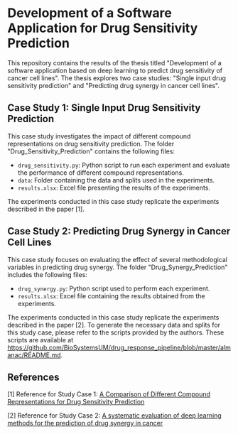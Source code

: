 # Development of a Software Application for Drug Sensitivity Prediction

This repository contains the results of the thesis titled "Development of a software application based on deep learning to predict drug sensitivity of cancer cell lines". The thesis explores two case studies: "Single input drug sensitivity prediction" and "Predicting drug synergy in cancer cell lines".

## Case Study 1: Single Input Drug Sensitivity Prediction

This case study investigates the impact of different compound representations on drug sensitivity prediction. The folder "Drug_Sensitivity_Prediction" contains the following files:

- `drug_sensitivity.py`: Python script to run each experiment and evaluate the performance of different compound representations.
- `data`: Folder containing the data and splits used in the experiments.
- `results.xlsx`: Excel file presenting the results of the experiments.

The experiments conducted in this case study replicate the experiments described in the paper [1].

## Case Study 2: Predicting Drug Synergy in Cancer Cell Lines

This case study focuses on evaluating the effect of several methodological variables in predicting drug synergy. The folder "Drug_Synergy_Prediction" includes the following files:

- `drug_synergy.py`: Python script used to perform each experiment.
- `results.xlsx`: Excel file containing the results obtained from the experiments.

The experiments conducted in this case study replicate the experiments described in the paper [2]. To generate the necessary data and splits for this study case, please refer to the scripts provided by the authors. These scripts are available at https://github.com/BioSystemsUM/drug_response_pipeline/blob/master/almanac/README.md.

## References

[1] Reference for Study Case 1: [A Comparison of Different Compound Representations for Drug Sensitivity Prediction](https://link.springer.com/chapter/10.1007/978-3-030-86258-9_15)

[2] Reference for Study Case 2: [A systematic evaluation of deep learning methods for the prediction of drug synergy in cancer](https://journals.plos.org/ploscompbiol/article?id=10.1371/journal.pcbi.1010200)
